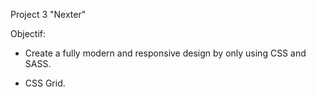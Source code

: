 Project 3 "Nexter"

Objectif: 
	
- Create a fully modern and responsive design by only using CSS and SASS.
	
- CSS Grid.
